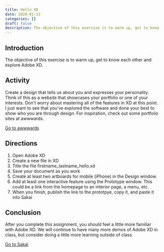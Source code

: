 ```yaml
---
title: Hello XD
date: 2020-01-13
categories: []
draft: false
description: The objective of this exercise is to warm up, get to know each other and explore Adobe XD.
---
```


## Introduction

The objective of this exercise is to warm up, get to know each other and explore Adobe XD.

## Activity

Create a design that tells us about you and expresses your personality. Think of this as a website that showcases your portfolio or one of your interests. Don't worry about mastering all of the features in XD at this point. I just want to see that you've explored the software and done your best to show who you are through design. For inspiration, check out some portfolio sites at awwwards.

[Go to awwwards](https://www.awwwards.com/websites/?award=sites_of_the_day&categories=portfolio)

## Directions

1. Open Adobe XD
2. Create a new file in XD
3. Title the file firstname_lastname_hello.xd
4. Save your document as you work
5. Create at least two artboards for mobile (iPhone) in the Design window.
6. Add at least one interactive feature using the Prototype window. This could be a link from the homepage to an interior page, a menu, etc.
7. When you finish, publish the link to the prototpye, copy it, and paste it into Sakai

## Conclusion

After you complete this assignment, you should feel a little more familiar with Adobe XD. We will continue to have many more demos of Adobe XD in class, but consider doing a little more learning outside of class.

[Go to Sakai](https://sakai.unc.edu)
